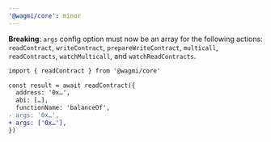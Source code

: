 ```yaml
---
'@wagmi/core': minor
---
```


**Breaking**: `args` config option must now be an array for the following actions: `readContract`, `writeContract`, `prepareWriteContract`, `multicall`, `readContracts`, `watchMulticall`, and `watchReadContracts`.

```diff
import { readContract } from '@wagmi/core'

const result = await readContract({
  address: '0x…',
  abi: […],
  functionName: 'balanceOf',
- args: '0x…',
+ args: ['0x…'],
})
```
